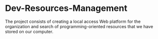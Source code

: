 # Dev-Resources-Management
The project consists of creating a local access Web platform for the organization and search of programming-oriented resources that we have stored on our computer.
